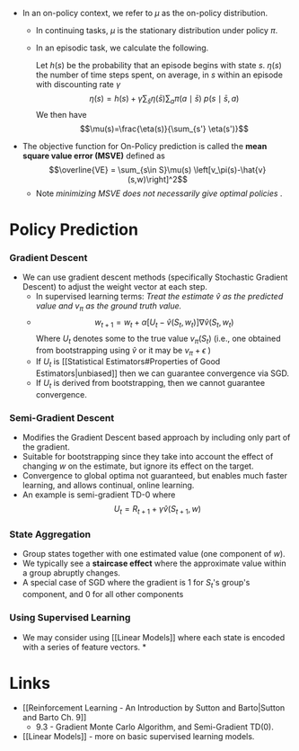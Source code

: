 * In an on-policy context, we refer to $\mu$ as the on-policy distribution.
	* In continuing tasks, $\mu$ is the stationary distribution under policy $\pi$.
	* In an episodic task, we calculate the following.
	  
	  Let $h(s)$ be the probability that an episode begins with state $s$.
	  $\eta(s)$ the number of time steps spent, on average, in $s$ within an episode with discounting rate $\gamma$ $$\eta(s)=h(s)+\gamma\sum_{\bar{s}}\eta(\bar{s}) \sum_{a}\pi(a\mid \bar{s}) \ p(s\mid \bar{s},a)$$We then have $$\mu(s)=\frac{\eta(s)}{\sum_{s'} \eta(s')}$$
* The objective function for On-Policy prediction is called the **mean square value error (MSVE)** defined as $$\overline{VE} = \sum_{s\in S}\mu(s) \left[v_\pi(s)-\hat{v}(s,w)\right]^2$$
	* Note *minimizing MSVE does not necessarily give optimal policies* .
# Policy Prediction
### Gradient Descent
* We can use gradient descent methods (specifically Stochastic Gradient Descent) to adjust the weight vector at each step. 
	* In supervised learning terms: *Treat the estimate $\hat{v}$ as the predicted value and $v_\pi$ as the ground truth value.*
	* $$w_{t+1}=w_t+\alpha\left[U_t-\hat{v}(S_t,w_t)\right]\nabla\hat{v}(S_t,w_t)$$Where $U_t$ denotes some  to the true value $v_\pi(S_t)$ (i.e., one obtained from bootstrapping using $\hat{v}$ or it may be $v_\pi + \epsilon$ )
	* If $U_t$ is [[Statistical Estimators#Properties of Good Estimators|unbiased]] then we can guarantee convergence via SGD.
	* If $U_t$ is derived from bootstrapping, then we cannot guarantee convergence.
### Semi-Gradient Descent
* Modifies the Gradient Descent based approach by including only part of the gradient.
* Suitable for bootstrapping since they take into account the effect of changing $w$ on the estimate, but ignore its effect on the target.
* Convergence to global optima not guaranteed, but enables much faster learning, and allows continual, online learning.
* An example is semi-gradient TD-0 where $$U_t=R_{t+1}+\gamma\hat{v}(S_{t+1},w)$$
### State Aggregation
* Group states together with one estimated value (one component of $w$).
* We typically see a **staircase effect** where the approximate value within a group abruptly changes.
* A special case of SGD where the gradient is $1$ for $S_t$'s group's component, and $0$ for all other components
### Using Supervised Learning
* We may consider using [[Linear Models]] where each state is encoded with a series of feature vectors.
	* 

# Links
* [[Reinforcement Learning - An Introduction by Sutton and Barto|Sutton and Barto Ch. 9]]
	* 9.3 - Gradient Monte Carlo Algorithm, and Semi-Gradient $\text{TD}(0)$.
* [[Linear Models]] - more on basic supervised learning models.